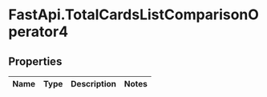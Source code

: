 # FastApi.TotalCardsListComparisonOperator4

## Properties
Name | Type | Description | Notes
------------ | ------------- | ------------- | -------------
